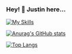 ### Hey! 👋 Justin here...

[![My Skills](https://skillicons.dev/icons?i=js,react,redux,html,css,sass,ruby,rails,express,nodejs,webpack,aws,postgresql,mongodb,git,vscode&perline=8)](https://skillicons.dev)

[![Anurag's GitHub stats](https://github-readme-stats.vercel.app/api?username=Thatmoonman&show_icons=true&theme=synthwave&count_private=true&hide=prs,issues,contribs)](https://github.com/thatmoonman/github-readme-stats)

[![Top Langs](https://github-readme-stats.vercel.app/api/top-langs/?username=Thatmoonman&layout=compact&count_private=true)](https://github.com/Thatmoonman/github-readme-stats)
<!--
**Thatmoonman/Thatmoonman** is a ✨ _special_ ✨ repository because its `README.md` (this file) appears on your GitHub profile.



Here are some ideas to get you started:

- 🔭 I’m currently working on ...
- 🌱 I’m currently learning ...
- 👯 I’m looking to collaborate on ...
- 🤔 I’m looking for help with ...
- 💬 Ask me about ...
- 📫 How to reach me: ...
- 😄 Pronouns: ...
- ⚡ Fun fact: ...

## About Me
- 🔎 I am actively searching for software engineering poistions, ideally hybrid remote and in person.
- 


-->

